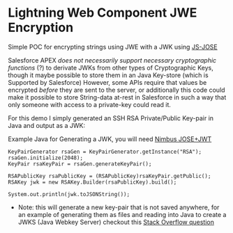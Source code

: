 # Lightning Web Component JWE Encryption

Simple POC for encrypting strings using JWE with a JWK using [JS-JOSE](https://github.com/square/js-jose)

Salesforce APEX *does not necessarily support necessary cryptographic functions* (?) to derivate JWKs from other types of Cryptographic Keys, though it maybe possible
to store them in an Java Key-store (which is Supported by Salesforce) However, some APIs require that values be encrypted *before* they are sent to the server, or additionally this code could make it possible to store String-data at-rest in Salesforce in such a way that only someone with access to a private-key could read it.  

For this demo I simply generated an SSH RSA Private/Public Key-pair in Java and output as a JWK:

Example Java for Generating a JWK, you will need [Nimbus JOSE+JWT](https://connect2id.com/products/nimbus-jose-jwt)

```
KeyPairGenerator rsaGen = KeyPairGenerator.getInstance("RSA");
rsaGen.initialize(2048);
KeyPair rsaKeyPair = rsaGen.generateKeyPair();

RSAPublicKey rsaPublicKey = (RSAPublicKey)rsaKeyPair.getPublic();
RSAKey jwk = new RSAKey.Builder(rsaPublicKey).build();

System.out.println(jwk.toJSONString());

```

- Note: this will generate a new key-pair that is not saved anywhere, for an example of generating them as files and reading into Java to create a JWKS (Java Webkey Server) checkout this [Stack Overflow question](https://stackoverflow.com/questions/11410770/load-rsa-public-key-from-file#)
